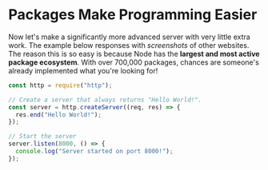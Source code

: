 # Packages Make Programming Easier

Now let's make a significantly more advanced server with very little extra
work. The example below responses with *screenshots* of other websites. 
The reason this is so easy is because Node has the **largest and most active 
package ecosystem**. With over 700,000 packages, chances are someone's 
already implemented what you're looking for!

```js runkit title=simple.js
const http = require("http");

// Create a server that always returns "Hello World!".
const server = http.createServer((req, res) => {
  res.end("Hello World!");
});

// Start the server
server.listen(8000, () => {
  console.log("Server started on port 8000!");
});
```
